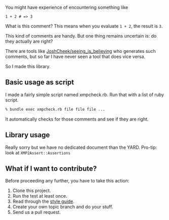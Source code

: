 You might have experience of encountering something like

```ruby:
1 + 2 # => 3
```

What is this comment?  This means when you evaluate `1 + 2`, the result is `3`.

This kind of comments are handy.  But one thing remains uncertain is: do they actually are right?

There are tools like [JoshCheek/seeing_is_believing] who generates such comments, but so far I have never seen a tool that does vice versa.

So I made this library.

## Basic usage as script

I made a fairly simple script named xmpcheck.rb.  Run that with a list of ruby script.

```sh
% bundle exec xmpcheck.rb file file file ...
```

It automatically checks for those comments and see if they are right.

## Library usage

Really sorry but we have no dedicated document than the YARD. Pro-tip: look at `XMP2Assert::Assertions`

## What if I want to contribute?

Before proceeding any further, you have to take this action:

1. Clone this project.
2. Run the test at least once.
3. Read through the [style guide].
4. Create your own topic branch and do your stuff.
5. Send us a pull request.

[JoshCheek/seeing_is_believing]: https://github.com/JoshCheek/seeing_is_believing
[style guide]: Styleguide.md
